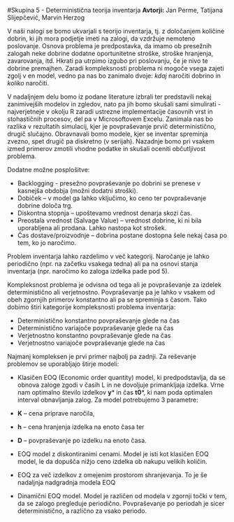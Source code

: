 #Skupina 5 - Deterministična teorija inventarja
**Avtorji:** Jan Perme, Tatijana Slijepčević, Marvin Herzog

V naši nalogi se bomo ukvarjali s teorijo inventarja, tj. z določanjem količine dobrin, ki jih mora podjetje imeti na zalogi, da vzdržuje nemoteno poslovanje. Osnova problema je predpostavka, da imamo ob presežnih zalogah neke dobrine dodatne oportunitetne stroške, stroške hranjenja, zavarovanja, itd. Hkrati pa utrpimo izgubo pri poslovanju, če je nivo te dobrine premajhen. Zaradi kompleksnosti problema ni mogoče vsega zajeti zgolj v en model, vedno pa nas bo zanimalo dvoje: *kdaj* naročiti dobrino in *koliko* naročiti.

V nadaljnjem delu bomo iz podane literature izbrali ter predstavili nekaj zanimivejših modelov in zgledov, nato pa jih bomo skušali sami simulirati - najverjetneje v okolju R zaradi ustrezne implementacije časovnih vrst in stohastičnih procesov, del pa v Microsoftovem Excelu. Zanimala nas bo razlika v rezultatih simulacij, kjer je povpraševanje prvič deterministično, drugič slučajno. Obravnavali bomo modele, kjer se inventar spreminja zvezno, spet drugič pa diskretno (v serijah). Nazadnje bomo pri vsakem izmed primerov zmotili vhodne podatke in skušali oceniti občutljivost problema.

Dodatne možne posplošitve:

  *	Backlogging - presežno povpraševanje po dobrini se prenese v kasnejša obdobja (možni dodatni stroški).
  *	Dobiček – v model ga lahko vključimo, ko ceno ter povpraševanje dobrine določa trg.
  *	Diskontna stopnja – upoštevamo vrednost denarja skozi čas.
  *	Preostala vrednost (Salvage Value) – vrednost dobrine, ki ni bila uporabljena ali prodana. Lahko nastopa kot strošek.
  *	Čas dostave/proizvodnje – dobrina postane dostopna šele nekaj časa po tem, ko jo naročimo.
  
Problem inventarja lahko razdelimo v več kategorij. Naročanje je lahko periodično (npr. na začetku vsakega tedna) ali pa na osnovi stanja inventarja (npr. naročimo ko zaloga izdelka pade pod 5).

Kompleksnost problema je odvisna od tega ali je povpraševanje za izdelek deterministično ali verjetnostno. Povpraševanje pa je lahko v vsakem od obeh zgornjih primerov konstantno ali pa se spreminja s časom. Tako dobimo štiri kategorije kompleksnosti problema inventarja:

  *	Deterministično konstantno povpraševanje glede na čas
  *	Deterministično variajoče povpraševanje glede na čas
  *	Verjetnostno konstantno povpraševanje glede na čas
  *	Verjetnostno variajoče povpraševanje glede na čas
  
Najmanj kompleksen je prvi primer najbolj pa zadnji.
Za reševanje problemov se uporabljajo štirje modeli:

*	Klasičen EOQ (Economic order quantity) model, ki predpodstavlja, da se obnova zaloge zgodi v časih L in ne dovoljuje primankljaja izdelka. Vrne nam optimalno število izdelkov **y*** in čas **t0***, ki nam poda optimalen interval obnavljanja zalog. Za model potrebujemo 3 parametre:
  *	**K** – cena priprave naročila,
  *	**h** – cena hranjenja izdelka na enoto časa ter 
  *	**D** – povpraševanje po izdelku na enoto časa.
  

*	EOQ model z diskontiranimi cenami. Model je isti kot klasičen EOQ model, le da dopušča nižjo ceno izdelka ob nakupu velikih količin.
*	EOQ za več izdelkov z omejenim prostorom shranjevanja. To je še nadaljnja nadgradnja modela EOQ
*	Dinamični EOQ model.  Model je različen od modela v zgornji točki v tem, da se zalogo pregleduje periodično. Povpraševanje po periodah je sicer deterministično, a različno za vsako periodo.


